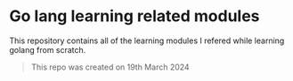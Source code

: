 # Go lang learning related modules

This repository contains all of the learning modules I refered while learning golang from scratch.

> This repo was created on 19th March 2024